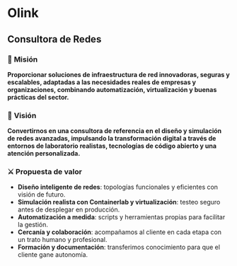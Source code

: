 # Olink

## Consultora de Redes 

### 🧭 **Misión**

**Proporcionar soluciones de infraestructura de red innovadoras, seguras y escalables, adaptadas a las necesidades reales de empresas y organizaciones, combinando automatización, virtualización y buenas prácticas del sector.**

### 🌠 **Visión**

**Convertirnos en una consultora de referencia en el diseño y simulación de redes avanzadas, impulsando la transformación digital a través de entornos de laboratorio realistas, tecnologías de código abierto y una atención personalizada.**

### ⚔️ **Propuesta de valor**

- **Diseño inteligente de redes**: topologías funcionales y eficientes con visión de futuro.
- **Simulación realista con Containerlab y virtualización**: testeo seguro antes de desplegar en producción.
- **Automatización a medida**: scripts y herramientas propias para facilitar la gestión.
- **Cercanía y colaboración**: acompañamos al cliente en cada etapa con un trato humano y profesional.
- **Formación y documentación**: transferimos conocimiento para que el cliente gane autonomía.
